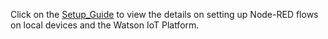 Click on the [Setup_Guide](Basic-Setup-Guide/Setup_Guide.md) to view the details on setting up Node-RED flows on local devices and the Watson IoT Platform.
